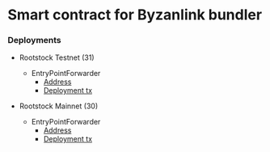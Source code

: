 # Smart contract for Byzanlink bundler

### Deployments

- Rootstock Testnet (31)
  - EntryPointForwarder
    - [Address](https://explorer.testnet.rootstock.io/address/0xD65d3D76DDe1311e07d881498D482E40095d8FE2)
    - [Deployment tx](https://explorer.testnet.rootstock.io/tx/0xa1835557b4d90ecec09f1aa2b0b9b58ab16943064986681cc7252ce0fe13d596)

- Rootstock Mainnet (30)
  - EntryPointForwarder
    - [Address](https://explorer.rootstock.io/address/0x810FA4C915015b703db0878CF2B9344bEB254a40)
    - [Deployment tx](https://explorer.rootstock.io/tx/0x596c1c4e61d593561ee1af526881e1937cbbe644acbba7ce289f5364eccc442c)